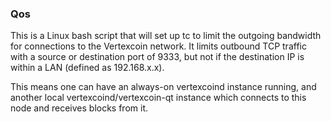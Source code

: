 ### Qos ###

This is a Linux bash script that will set up tc to limit the outgoing bandwidth for connections to the Vertexcoin network. It limits outbound TCP traffic with a source or destination port of 9333, but not if the destination IP is within a LAN (defined as 192.168.x.x).

This means one can have an always-on vertexcoind instance running, and another local vertexcoind/vertexcoin-qt instance which connects to this node and receives blocks from it.
